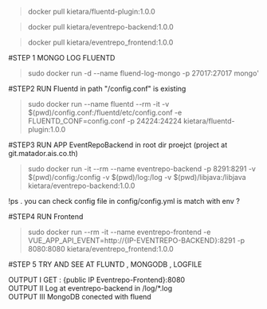 > docker pull kietara/fluentd-plugin:1.0.0 

> docker pull kietara/eventrepo-backend:1.0.0

> docker pull kietara/eventrepo_frontend:1.0.0

#STEP 1 MONGO LOG FLUENTD
> sudo docker run -d --name fluend-log-mongo -p 27017:27017 mongo'

#STEP2 RUN Fluentd  in path  "/config.conf" is existing
> sudo docker run --name fluentd --rm -it -v $(pwd)/config.conf:/fluentd/etc/config.conf -e FLUENTD_CONF=config.conf -p 24224:24224 kietara/fluentd-plugin:1.0.0

#STEP3 RUN APP EventRepoBackend in root dir proejct (project at git.matador.ais.co.th)
> sudo docker run -it --rm --name eventrepo-backend -p 8291:8291 -v $(pwd)/config:/config -v $(pwd)/log:/log -v $(pwd)/libjava:/libjava kietara/eventrepo-backend:1.0.0

!ps . you can check config file in config/config.yml is match with env ?

#STEP4 RUN Frontend
> sudo docker run --rm -it --name eventrepo-frontend -e VUE_APP_API_EVENT=http://{IP-EVENTREPO-BACKEND}:8291 -p 8080:8080 kietara/eventrepo_frontend:1.0.0

#STEP 5 TRY AND SEE AT FLUNTD , MONGODB , LOGFILE

OUTPUT I GET : {public IP Eventrepo-Frontend}:8080<br>
OUTPUT II Log at eventrepo-backend in /log/*.log<br>
OUTPUT III MongoDB conected with fluend<br>
